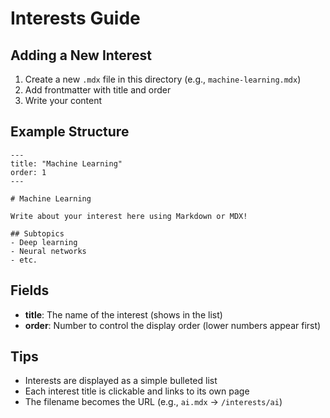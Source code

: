 # Interests Guide

## Adding a New Interest

1. Create a new `.mdx` file in this directory (e.g., `machine-learning.mdx`)
2. Add frontmatter with title and order
3. Write your content

## Example Structure

```mdx
---
title: "Machine Learning"
order: 1
---

# Machine Learning

Write about your interest here using Markdown or MDX!

## Subtopics
- Deep learning
- Neural networks
- etc.
```

## Fields

- **title**: The name of the interest (shows in the list)
- **order**: Number to control the display order (lower numbers appear first)

## Tips

- Interests are displayed as a simple bulleted list
- Each interest title is clickable and links to its own page
- The filename becomes the URL (e.g., `ai.mdx` → `/interests/ai`)
